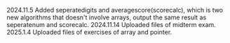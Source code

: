 2024.11.5 Added seperatedigits and averagescore(scorecalc), which is two new algorithms that doesn't involve arrays, output the same result as seperatenum and scorecalc.
2024.11.14 Uploaded files of midterm exam.
2025.1.4 Uploaded files of exercises of array and pointer.
